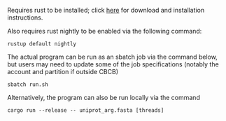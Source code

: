 Requires rust to be installed; click [here](https://www.rust-lang.org/tools/install) for download and installation instructions.

Also requires rust nightly to be enabled via the following command:
```
rustup default nightly
```
The actual program can be run as an sbatch job via the command below, but users may need to update some of the job specifications (notably the account and partition if outside CBCB)
```
sbatch run.sh
```
Alternatively, the program can also be run locally via the command
```
cargo run --release -- uniprot_arg.fasta [threads]
```
